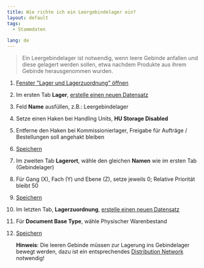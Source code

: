 ```yaml
---
title: Wie richte ich ein Leergebindelager ein?  
layout: default
tags:
  - Stammdaten
  
lang: de
---
```


>Ein Leergebindelager ist notwendig, wenn leere Gebinde anfallen und diese gelagert werden sollen, etwa nachdem Produkte aus ihrem Gebinde herausgenommen wurden.

1. [Fenster "Lager und Lagerzuordnung" öffnen](Wie_finde_und_öffne_ich_ein_Fenster)
1. Im ersten Tab **Lager**, [erstelle einen neuen Datensatz](Wie_lege_ich_einen_neuen_datensatz_an) 
1. Feld **Name** ausfüllen, z.B.: Leergebindelager
1. Setze einen Haken bei Handling Units, **HU Storage Disabled**
1. Entferne den Haken bei Kommissionierlager, Freigabe für Aufträge / Bestellungen soll angehakt bleiben
1. [Speichern](Wie_lege_ich_einen_neuen_datensatz_an)
1. Im zweiten Tab **Lagerort**, wähle den gleichen **Namen** wie im ersten Tab (Gebindelager)
1. Für Gang (X), Fach (Y) und Ebene (Z), setze jeweils 0; Relative Priorität bleibt 50
1. [Speichern](Wie_lege_ich_einen_neuen_datensatz_an)
1. Im letzten Tab, **Lagerzuordnung**, [erstelle einen neuen Datensatz](Wie_lege_ich_einen_neuen_datensatz_an) 
1. Für **Document Base Type**, wähle Physischer Warenbestand
1. [Speichern](Wie_lege_ich_einen_neuen_datensatz_an)

	**Hinweis**: Die leeren Gebinde müssen zur Lagerung ins Gebindelager bewegt werden, dazu ist ein entsprechendes [Distribution Network](Wie_richte_ich_ein_Distribution_Network_fuer_Gebinde_ein) notwendig!
